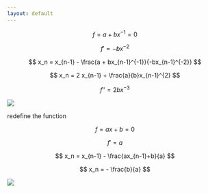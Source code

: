 ```yaml
---
layout: default
---
```


$$
f = a + bx^{-1} = 0
$$

$$
f' = -bx^{-2}
$$

$$
x_n = x_{n-1} - \frac{a + bx_{n-1}^{-1}}{-bx_{n-1}^{-2}}
$$

$$
x_n = 2 x_{n-1} + \frac{a}{b}x_{n-1}^{2}
$$

$$
f'' = 2 b x^{-3}
$$




![](plot_01.svg)

redefine the function

$$
f = ax + b = 0
$$

$$
f' = a
$$

$$
x_n = x_{n-1} - \frac{ax_{n-1}+b}{a}
$$

$$
x_n = - \frac{b}{a}
$$


![](plot_02.svg)


